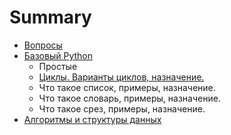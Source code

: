 # Summary

* [Вопросы](README.md)
* [Базовый Python](chapter1.md)
   * Простые
   * [Циклы. Варианты циклов, назначение.](tsikli_varianti_tsiklov,_naznachenie.md)
   * Что такое список, примеры, назначение.
   * Что такое словарь, примеры, назначение.
   * Что такое срез, примеры, назначение.
* [Алгоритмы и структуры данных](chapter2.md)

